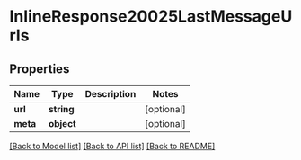# InlineResponse20025LastMessageUrls

## Properties
Name | Type | Description | Notes
------------ | ------------- | ------------- | -------------
**url** | **string** |  | [optional] 
**meta** | **object** |  | [optional] 

[[Back to Model list]](../../README.md#documentation-for-models) [[Back to API list]](../../README.md#documentation-for-api-endpoints) [[Back to README]](../../README.md)

